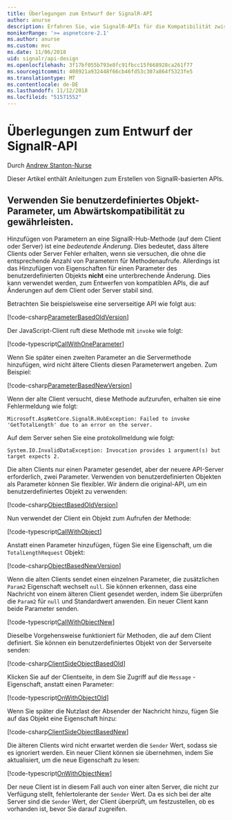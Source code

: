 ```yaml
---
title: Überlegungen zum Entwurf der SignalR-API
author: anurse
description: Erfahren Sie, wie SignalR-APIs für die Kompatibilität zwischen Versionen Ihrer App zu entwerfen.
monikerRange: '>= aspnetcore-2.1'
ms.author: anurse
ms.custom: mvc
ms.date: 11/06/2018
uid: signalr/api-design
ms.openlocfilehash: 3f17bf055b793e8fc91fbcc15f668928ca261f77
ms.sourcegitcommit: 408921a932448f66cb46fd53c307a864f5323fe5
ms.translationtype: MT
ms.contentlocale: de-DE
ms.lasthandoff: 11/12/2018
ms.locfileid: "51571552"
---
```

# <a name="signalr-api-design-considerations"></a>Überlegungen zum Entwurf der SignalR-API

Durch [Andrew Stanton-Nurse](https://twitter.com/anurse)

Dieser Artikel enthält Anleitungen zum Erstellen von SignalR-basierten APIs.

## <a name="use-custom-object-parameters-to-ensure-backwards-compatibility"></a>Verwenden Sie benutzerdefiniertes Objekt-Parameter, um Abwärtskompatibilität zu gewährleisten.

Hinzufügen von Parametern an eine SignalR-Hub-Methode (auf dem Client oder Server) ist eine *bedeutende Änderung*. Dies bedeutet, dass ältere Clients oder Server Fehler erhalten, wenn sie versuchen, die ohne die entsprechende Anzahl von Parametern für Methodenaufrufe. Allerdings ist das Hinzufügen von Eigenschaften für einen Parameter des benutzerdefinierten Objekts **nicht** eine unterbrechende Änderung. Dies kann verwendet werden, zum Entwerfen von kompatiblen APIs, die auf Änderungen auf dem Client oder Server stabil sind.

Betrachten Sie beispielsweise eine serverseitige API wie folgt aus:

[!code-csharp[ParameterBasedOldVersion](api-design/sample/Samples.cs?name=ParameterBasedOldVersion)]

Der JavaScript-Client ruft diese Methode mit `invoke` wie folgt:

[!code-typescript[CallWithOneParameter](api-design/sample/Samples.ts?name=CallWithOneParameter)]

Wenn Sie später einen zweiten Parameter an die Servermethode hinzufügen, wird nicht ältere Clients diesen Parameterwert angeben. Zum Beispiel:

[!code-csharp[ParameterBasedNewVersion](api-design/sample/Samples.cs?name=ParameterBasedNewVersion)]

Wenn der alte Client versucht, diese Methode aufzurufen, erhalten sie eine Fehlermeldung wie folgt:

```
Microsoft.AspNetCore.SignalR.HubException: Failed to invoke 'GetTotalLength' due to an error on the server.
```

Auf dem Server sehen Sie eine protokollmeldung wie folgt:

```
System.IO.InvalidDataException: Invocation provides 1 argument(s) but target expects 2.
```

Die alten Clients nur einen Parameter gesendet, aber der neuere API-Server erforderlich, zwei Parameter. Verwenden von benutzerdefinierten Objekten als Parameter können Sie flexibler. Wir ändern die original-API, um ein benutzerdefiniertes Objekt zu verwenden:

[!code-csharp[ObjectBasedOldVersion](api-design/sample/Samples.cs?name=ObjectBasedOldVersion)]

Nun verwendet der Client ein Objekt zum Aufrufen der Methode:

[!code-typescript[CallWithObject](api-design/sample/Samples.ts?name=CallWithObject)]

Anstatt einen Parameter hinzufügen, fügen Sie eine Eigenschaft, um die `TotalLengthRequest` Objekt:

[!code-csharp[ObjectBasedNewVersion](api-design/sample/Samples.cs?name=ObjectBasedNewVersion&highlight=4,9-13)]

Wenn die alten Clients sendet einen einzelnen Parameter, die zusätzlichen `Param2` Eigenschaft wechselt `null`. Sie können erkennen, dass eine Nachricht von einem älteren Client gesendet werden, indem Sie überprüfen die `Param2` für `null` und Standardwert anwenden. Ein neuer Client kann beide Parameter senden.

[!code-typescript[CallWithObjectNew](api-design/sample/Samples.ts?name=CallWithObjectNew)]

Dieselbe Vorgehensweise funktioniert für Methoden, die auf dem Client definiert. Sie können ein benutzerdefiniertes Objekt von der Serverseite senden:

[!code-csharp[ClientSideObjectBasedOld](api-design/sample/Samples.cs?name=ClientSideObjectBasedOld)]

Klicken Sie auf der Clientseite, in dem Sie Zugriff auf die `Message` -Eigenschaft, anstatt einen Parameter:

[!code-typescript[OnWithObjectOld](api-design/sample/Samples.ts?name=OnWithObjectOld)]

Wenn Sie später die Nutzlast der Absender der Nachricht hinzu, fügen Sie auf das Objekt eine Eigenschaft hinzu:

[!code-csharp[ClientSideObjectBasedNew](api-design/sample/Samples.cs?name=ClientSideObjectBasedNew&highlight=5)]

Die älteren Clients wird nicht erwartet werden die `Sender` Wert, sodass sie es ignoriert werden. Ein neuer Client können sie übernehmen, indem Sie aktualisiert, um die neue Eigenschaft zu lesen:

[!code-typescript[OnWithObjectNew](api-design/sample/Samples.ts?name=OnWithObjectNew&highlight=2-5)]

Der neue Client ist in diesem Fall auch von einer alten Server, die nicht zur Verfügung stellt, fehlertolerante der `Sender` Wert. Da es sich bei der alte Server sind die `Sender` Wert, der Client überprüft, um festzustellen, ob es vorhanden ist, bevor Sie darauf zugreifen.
